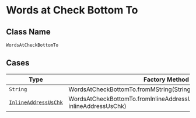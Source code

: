 
# Words at Check Bottom To

## Class Name

`WordsAtCheckBottomTo`

## Cases

| Type | Factory Method |
|  --- | --- |
| `String` | WordsAtCheckBottomTo.fromMString(String mString) |
| [`InlineAddressUsChk`](../../../doc/models/containers/inline-address-us-chk.md) | WordsAtCheckBottomTo.fromInlineAddressUsChk(InlineAddressUsChk inlineAddressUsChk) |

